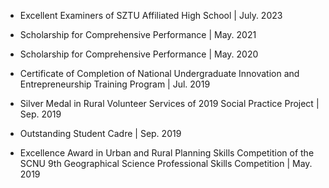 *   Excellent Examiners of SZTU Affiliated High School | July. 2023

*   Scholarship for Comprehensive Performance | May. 2021

*   Scholarship for Comprehensive Performance | May. 2020

*   Certificate of Completion of National Undergraduate Innovation and Entrepreneurship Training Program | Jul. 2019

*   Silver Medal in Rural Volunteer Services of 2019 Social Practice Project | Sep. 2019

*   Outstanding Student Cadre | Sep. 2019

*   Excellence Award in Urban and Rural Planning Skills Competition of the SCNU 9th Geographical Science Professional Skills Competition | May. 2019

